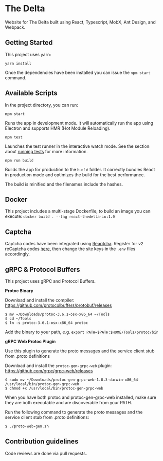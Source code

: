 # The Delta

Website for The Delta built using React, Typescript, MobX, Ant Design, and Webpack.

## Getting Started

This project uses yarn:

```
yarn install
```

Once the dependencies have been installed you can issue the `npm start` command.

## Available Scripts

In the project directory, you can run:

`npm start`

Runs the app in development mode.
It will automatically run the app using Electron and supports HMR (Hot Module Reloading).

`npm test`

Launches the test runner in the interactive watch mode.
See the section about [running tests](https://facebook.github.io/create-react-app/docs/running-tests) for more information.

`npm run build`

Builds the app for production to the `build` folder.
It correctly bundles React in production mode and optimizes the build for the best performance.

The build is minified and the filenames include the hashes.

## Docker

This project includes a multi-stage Dockerfile, to build an image you can execute: `docker build . --tag react-thedelta-io:1.0`

## Captcha

Captcha codes have been integrated using [Reaptcha](https://github.com/sarneeh/reaptcha). Register for v2 reCaptcha codes [here](https://www.google.com/recaptcha/intro/v3.html), then change the site keys in the `.env` files accordingly.

## gRPC & Protocol Buffers

This project uses gRPC and Protocol Buffers.

**Protoc Binary**

Download and install the compiler: https://github.com/protocolbuffers/protobuf/releases

```
$ mv ~/Downloads/protoc-3.6.1-osx-x86_64 ~/Tools
$ cd ~/Tools
$ ln -s protoc-3.6.1-osx-x86_64 protoc
```

Add the binary to your path, e.g. `export PATH=$PATH:$HOME/Tools/protoc/bin`

**gRPC Web Protoc Plugin**

Use this plugin to generate the proto messages and the service client stub from .proto definitions

Download and install the `protoc-gen-grpc-web` plugin: https://github.com/grpc/grpc-web/releases

```
$ sudo mv ~/Downloads/protoc-gen-grpc-web-1.0.3-darwin-x86_64 /usr/local/bin/protoc-gen-grpc-web
$ chmod +x /usr/local/bin/protoc-gen-grpc-web
```

When you have both protoc and protoc-gen-grpc-web installed, make sure they are both executable and are discoverable from your PATH.

Run the following command to generate the proto messages and the service client stub from .proto definitions:

```bash
$ ./proto-web-gen.sh
```

## Contribution guidelines

Code reviews are done via pull requests.
